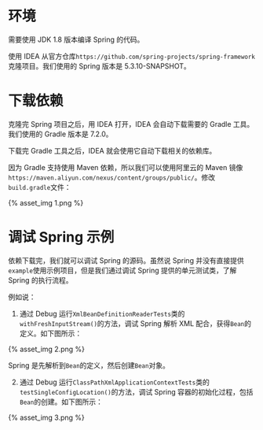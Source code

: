 


# 环境
需要使用 JDK 1.8 版本编译 Spring 的代码。

使用 IDEA 从官方仓库`https://github.com/spring-projects/spring-framework`克隆项目。我们使用的 Spring 版本是 5.3.10-SNAPSHOT。
# 下载依赖
克隆完 Spring 项目之后，用 IDEA 打开，IDEA 会自动下载需要的 Gradle 工具。我们使用的 Gradle 版本是 7.2.0。

下载完 Gradle 工具之后，IDEA 就会使用它自动下载相关的依赖库。

因为 Gradle 支持使用 Maven 依赖，所以我们可以使用阿里云的 Maven 镜像`https://maven.aliyun.com/nexus/content/groups/public/`。修改`build.gradle`文件：

{% asset_img 1.png %}

# 调试 Spring 示例
依赖下载完，我们就可以调试 Spring 的源码。虽然说 Spring 并没有直接提供`example`使用示例项目，但是我们通过调试 Spring 提供的单元测试类，了解 Spring 的执行流程。

例如说：
1. 通过 Debug 运行`XmlBeanDefinitionReaderTests`类的`withFreshInputStream()`的方法，调试 Spring 解析 XML 配合，获得`Bean`的定义。如下图所示：

{% asset_img 2.png %}

Spring 是先解析到`Bean`的定义，然后创建`Bean`对象。

2. 通过 Debug 运行`ClassPathXmlApplicationContextTests`类的`testSingleConfigLocation()`的方法，调试 Spring 容器的初始化过程，包括`Bean`的创建。如下图所示：

{% asset_img 3.png %}

